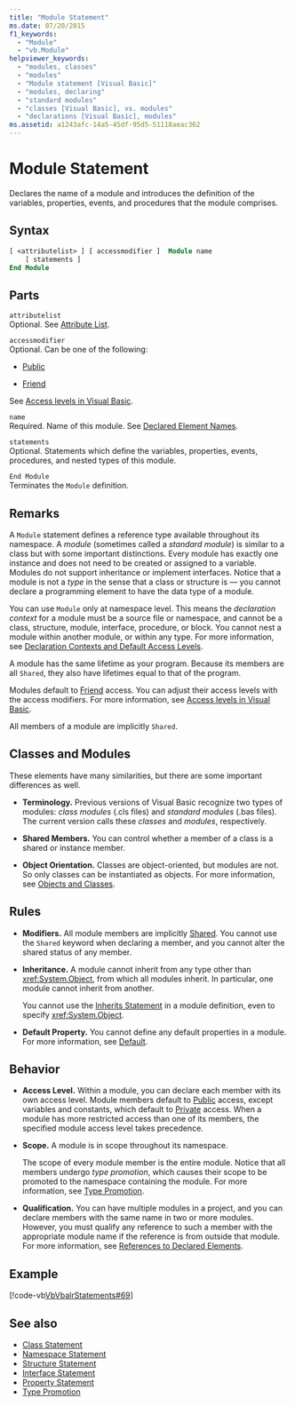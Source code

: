 ```yaml
---
title: "Module Statement"
ms.date: 07/20/2015
f1_keywords:
  - "Module"
  - "vb.Module"
helpviewer_keywords:
  - "modules, classes"
  - "modules"
  - "Module statement [Visual Basic]"
  - "modules, declaring"
  - "standard modules"
  - "classes [Visual Basic], vs. modules"
  - "declarations [Visual Basic], modules"
ms.assetid: a1243afc-14a5-45df-95d5-51118aeac362
---
```

# Module Statement

Declares the name of a module and introduces the definition of the variables, properties, events, and procedures that the module comprises.

## Syntax

```vb
[ <attributelist> ] [ accessmodifier ]  Module name
    [ statements ]
End Module
```

## Parts

`attributelist`  
Optional. See [Attribute List](../../../visual-basic/language-reference/statements/attribute-list.md).

`accessmodifier`  
Optional. Can be one of the following:

- [Public](../../../visual-basic/language-reference/modifiers/public.md)

- [Friend](../../../visual-basic/language-reference/modifiers/friend.md)

See [Access levels in Visual Basic](../../../visual-basic/programming-guide/language-features/declared-elements/access-levels.md).

`name`  
Required. Name of this module. See [Declared Element Names](../../../visual-basic/programming-guide/language-features/declared-elements/declared-element-names.md).

`statements`  
Optional. Statements which define the variables, properties, events, procedures, and nested types of this module.

`End Module`  
Terminates the `Module` definition.

## Remarks

A `Module` statement defines a reference type available throughout its namespace. A *module* (sometimes called a *standard module*) is similar to a class but with some important distinctions. Every module has exactly one instance and does not need to be created or assigned to a variable. Modules do not support inheritance or implement interfaces. Notice that a module is not a *type* in the sense that a class or structure is — you cannot declare a programming element to have the data type of a module.

You can use `Module` only at namespace level. This means the *declaration context* for a module must be a source file or namespace, and cannot be a class, structure, module, interface, procedure, or block. You cannot nest a module within another module, or within any type. For more information, see [Declaration Contexts and Default Access Levels](../../../visual-basic/language-reference/statements/declaration-contexts-and-default-access-levels.md).

A module has the same lifetime as your program. Because its members are all `Shared`, they also have lifetimes equal to that of the program.

Modules default to [Friend](../../../visual-basic/language-reference/modifiers/friend.md) access. You can adjust their access levels with the access modifiers. For more information, see [Access levels in Visual Basic](../../../visual-basic/programming-guide/language-features/declared-elements/access-levels.md).

All members of a module are implicitly `Shared`.

## Classes and Modules

These elements have many similarities, but there are some important differences as well.

- **Terminology.** Previous versions of Visual Basic recognize two types of modules: *class modules* (.cls files) and *standard modules* (.bas files). The current version calls these *classes* and *modules*, respectively.

- **Shared Members.** You can control whether a member of a class is a shared or instance member.

- **Object Orientation.** Classes are object-oriented, but modules are not. So only classes can be instantiated as objects. For more information, see [Objects and Classes](../../../visual-basic/programming-guide/language-features/objects-and-classes/index.md).

## Rules

- **Modifiers.** All module members are implicitly [Shared](../../../visual-basic/language-reference/modifiers/shared.md). You cannot use the `Shared` keyword when declaring a member, and you cannot alter the shared status of any member.

- **Inheritance.** A module cannot inherit from any type other than <xref:System.Object>, from which all modules inherit. In particular, one module cannot inherit from another.

  You cannot use the [Inherits Statement](../../../visual-basic/language-reference/statements/inherits-statement.md) in a module definition, even to specify <xref:System.Object>.

- **Default Property.** You cannot define any default properties in a module. For more information, see [Default](../../../visual-basic/language-reference/modifiers/default.md).

## Behavior

- **Access Level.** Within a module, you can declare each member with its own access level. Module members default to [Public](../../../visual-basic/language-reference/modifiers/public.md) access, except variables and constants, which default to [Private](../../../visual-basic/language-reference/modifiers/private.md) access. When a module has more restricted access than one of its members, the specified module access level takes precedence.

- **Scope.** A module is in scope throughout its namespace.

  The scope of every module member is the entire module. Notice that all members undergo *type promotion*, which causes their scope to be promoted to the namespace containing the module. For more information, see [Type Promotion](../../../visual-basic/programming-guide/language-features/declared-elements/type-promotion.md).

- **Qualification.** You can have multiple modules in a project, and you can declare members with the same name in two or more modules. However, you must qualify any reference to such a member with the appropriate module name if the reference is from outside that module. For more information, see [References to Declared Elements](../../../visual-basic/programming-guide/language-features/declared-elements/references-to-declared-elements.md).

## Example

[!code-vb[VbVbalrStatements#69](~/samples/snippets/visualbasic/VS_Snippets_VBCSharp/VbVbalrStatements/VB/Class1.vb#69)]

## See also

- [Class Statement](../../../visual-basic/language-reference/statements/class-statement.md)
- [Namespace Statement](../../../visual-basic/language-reference/statements/namespace-statement.md)
- [Structure Statement](../../../visual-basic/language-reference/statements/structure-statement.md)
- [Interface Statement](../../../visual-basic/language-reference/statements/interface-statement.md)
- [Property Statement](../../../visual-basic/language-reference/statements/property-statement.md)
- [Type Promotion](../../../visual-basic/programming-guide/language-features/declared-elements/type-promotion.md)
